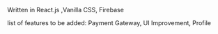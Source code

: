 
Written in React.js ,Vanilla CSS, Firebase

list of features to be added:
Payment Gateway, UI Improvement, Profile
